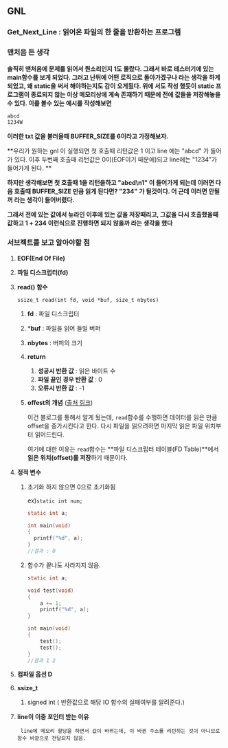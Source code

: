 ## GNL

### Get_Next_Line : 읽어온 파일의 한 줄을 반환하는 프로그램

### 맨처음 든 생각

**솔직히 맨처음에 문제를 읽어서 뭔소리인지 1도 몰랐다.  그래서 바로 테스터기에 있는 main함수를 보게 되었다. 그러고 난뒤에 어떤 로직으로 돌아가겠구나 라는 생각을 하게 되었고, 왜 static을 써서 해야하는지도 감이 오게됬다.  위에 서도 작성 했듯이 static 프로그램이 종료되지 않는 이상 메모리상에 계속 존재하기 때문에 전에 값들을 저장해놓을수 있다. 이를 볼수 있는 예시를 작성해보면**

```tex
abcd
1234W
```

**이러한 txt 값을 불러올때 BUFFER_SIZE를 6이라고 가정해보자.** 

**우리가 원하는 gnl 이 실행되면 첫 호출때 리턴값은 1 이고 line 에는 "abcd" 가 들어가 있다. 이후 두번째 호출때 리턴값은 0이(EOF이기 때문에)되고 line에는 "1234"가 들어가게 된다. **

**하지만 생각해보면 첫 호출때 1을 리턴을하고 "abcd\n1" 이 들어가게 되는데 이러면 다음 호출때 BUFFER_SIZE 만큼 읽게 된다면? "234" 가 될것이다. 어 근데 이러면 안될꺼 라는 생각이 들어버렸다.**

**그래서 전에 있는 값에서 뉴라인 이후에 있는 값을 저장때리고,  그값을 다시 호출했을때 값하고 1 + 234 이런식으로 진행하면 되지 않을까 라는 생각을 했다** 

### 서브젝트를 보고 알아야할 점

1. **EOF(End Of File)**

2. **파일 디스크럽터(fd)**

3. **read() 함수**

   ``ssize_t read(int fd, void *buf, size_t nbytes)``

   1. **fd** : 파일 디스크립터

   2. ***buf** : 파일을 읽어 들일 버퍼

   3. **nbytes** : 버퍼의 크기

   4. **return**

      1. **성공시 반환 값** : 읽은 바이트 수
      2. **파일 끝인 경우 반환 값** : 0
      3. **오류시 반환 값** : -1 

   5. **offest의 개념** ([출처 링크](https://code4human.tistory.com/130))

      이건 블로그를 통해서 알게 됬는데, `read`함수를 수행하면 데이터를 읽은 만큼 offset을 증가시킨다고 한다. 다시 파일을 읽으려하면 마지막 읽은 파일 위치부터 읽어드린다.

      여기에 대한 이유는 `read`함수는 **파일 디스크립터 테이블(FD Table)**에서 **읽은 위치(offset)를 저장**하기 때문이다.

4. **정적 변수**

   1. 초기화 하지 않으면 0으로 초기화됨

      ex)`static int num;`

      ```c
      static int a;
      
      int main(void)
      {
      	printf("%d", a);
      }
      //결과 : 0
      ```

   2. 함수가 끝나도 사라지지 않음.

      ```c
      static int a;
      
      void test(void)
      {
          a += 1;
          printf("%d", a);
      }
      
      int main(void)
      {
          test();
          test();
      }
      //결과 1 2
      ```

5. **컴파일 옵션 D**

6. **ssize_t**

   1. signed int ( 반환값으로 해당 IO 함수의 실패여부를 알려준다.)


7. **line이 이중 포인터 받는 이유**

    	line에 메모리 할당을 하면서 값이 바뀌는데, 이 바뀐 주소를 리턴하는 것이 아니므로 함수 바깥으로 전달되지 않음.
    

